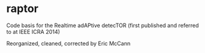 raptor
======

Code basis for the Realtime adAPtive detecTOR (first published and referred to at IEEE ICRA 2014)

Reorganized, cleaned, corrected by Eric McCann
